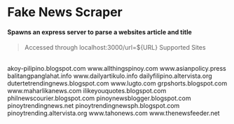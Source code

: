# **Fake News Scraper**
#### Spawns an express server to parse a websites article and title 
> Accessed through localhost:3000/url=${URL}
> Supported Sites
<br/>
akoy-pilipino.blogspot.com
www.allthingspinoy.com
www.asianpolicy.press
balitangpanglahat.info
www.dailyartikulo.info
dailyfilipino.altervista.org
dutertetrendingnews.blogspot.com
www.lugto.com
grpshorts.blogspot.com
www.maharlikanews.com
ilikeyouquotes.blogspot.com
philnewscourier.blogspot.com
pinoynewsblogger.blogspot.com
pinoytrendingnews.net
pinoytrendingnewsph.blogspot.com
pinoytrending.altervista.org
www.tahonews.com
www.thenewsfeeder.net
